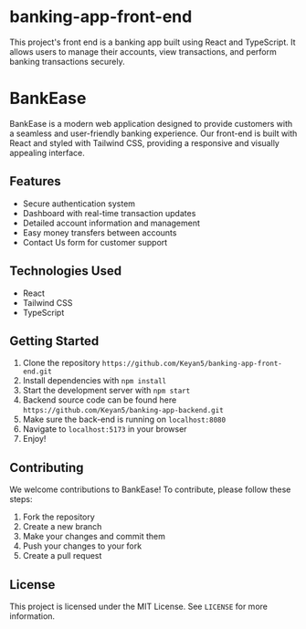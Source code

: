 # banking-app-front-end
This project's front end is a banking app built using React and TypeScript. It allows users to manage their accounts, view transactions, and perform banking transactions securely.
# BankEase

BankEase is a modern web application designed to provide customers with a seamless and user-friendly banking experience. Our front-end is built with React and styled with Tailwind CSS, providing a responsive and visually appealing interface.

## Features

- Secure authentication system
- Dashboard with real-time transaction updates
- Detailed account information and management
- Easy money transfers between accounts
- Contact Us form for customer support

## Technologies Used

- React
- Tailwind CSS
- TypeScript

## Getting Started

1. Clone the repository `https://github.com/Keyan5/banking-app-front-end.git`
2. Install dependencies with `npm install`
3. Start the development server with `npm start`
4. Backend source code can be found here `https://github.com/Keyan5/banking-app-backend.git`
5. Make sure the back-end is running on `localhost:8080`
6. Navigate to `localhost:5173` in your browser
7. Enjoy!

## Contributing

We welcome contributions to BankEase! To contribute, please follow these steps:

1. Fork the repository
2. Create a new branch
3. Make your changes and commit them
4. Push your changes to your fork
5. Create a pull request

## License

This project is licensed under the MIT License. See `LICENSE` for more information.
